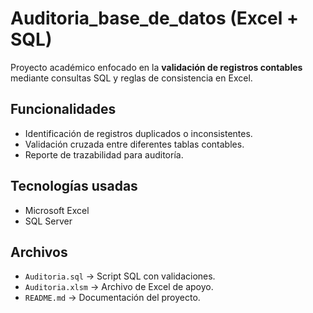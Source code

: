 # Auditoria_base_de_datos (Excel + SQL)
Proyecto académico enfocado en la **validación de registros contables** mediante consultas SQL y reglas de consistencia en Excel.

## Funcionalidades
- Identificación de registros duplicados o inconsistentes.
- Validación cruzada entre diferentes tablas contables.
- Reporte de trazabilidad para auditoría.

## Tecnologías usadas
- Microsoft Excel
- SQL Server

## Archivos
- `Auditoria.sql` → Script SQL con validaciones.
- `Auditoria.xlsm` → Archivo de Excel de apoyo.
- `README.md` → Documentación del proyecto.
